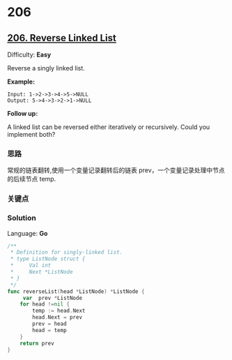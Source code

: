 # 206

## [206\. Reverse Linked List](https://leetcode.com/problems/reverse-linked-list/)

Difficulty: **Easy**


Reverse a singly linked list.

**Example:**

```
Input: 1->2->3->4->5->NULL
Output: 5->4->3->2->1->NULL
```

**Follow up:**

A linked list can be reversed either iteratively or recursively. Could you implement both?

### 思路
常规的链表翻转,使用一个变量记录翻转后的链表 prev，一个变量记录处理中节点的后续节点 temp.
### 关键点

### Solution

Language: **Go**

```go
/**
 * Definition for singly-linked list.
 * type ListNode struct {
 *     Val int
 *     Next *ListNode
 * }
 */
func reverseList(head *ListNode) *ListNode {
     var  prev *ListNode
    for head !=nil {
        temp := head.Next
        head.Next = prev
        prev = head
        head = temp
    }
    return prev
}
```
